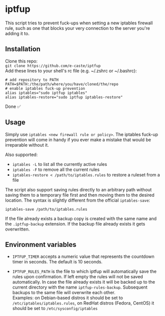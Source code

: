 # iptfup

This script tries to prevent fuck-ups when setting a new iptables firewall rule, such as one that blocks your very connection to the server you're adding it to.

## Installation

Clone this repo:  
`git clone https://github.com/e-caste/iptfup`  
Add these lines to your shell's rc file (e.g. ~/.zshrc or ~/.bashrc):  
```
# add repository to PATH
PATH=$PATH:/the/path/where/you/have/cloned/the/repo
# enable iptables fuck-up prevention
alias iptables="sudo iptfup iptables"
alias iptables-restore="sudo iptfup iptables-restore"
```
Done ✅

## Usage

Simply use `iptables <new firewall rule or policy>`. The iptables fuck-up prevention will come in handy if you ever make a mistake that would be irreparable without it. 

Also supported:  
- `iptables -L` to list all the currently active rules
- `iptables -F` to remove all the current rules
- `iptables-restore < /path/to/iptables.rules` to restore a ruleset from a file

The script also support saving rules directly to an arbitrary path without saving them to a temporary file first and then moving them to the desired location. The syntax is slightly different from the official `iptables-save`:

`iptables-save /path/to/iptables.rules`

If the file already exists a backup copy is created with the same name and the `.iptfup-backup` extension. If the backup file already exists it gets overwritten.

## Environment variables

- `IPTFUP_TIMER` accepts a numeric value that represents the countdown timer in seconds. The default is 10 seconds.

- `IPTFUP_RULES_PATH` is the file to which iptfup will automatically save the rules upon confirmation. If left empty the rules will not be saved automatically. In case the file already exists it will be backed up to the current directory with the name `iptfup-rules-backup`. Subsequent backups to the same file will overwrite each other.  
Examples: on Debian-based distros it should be set to `/etc/iptables/iptables.rules`, on RedHat distros (Fedora, CentOS) it should be set to `/etc/sysconfig/iptables`
